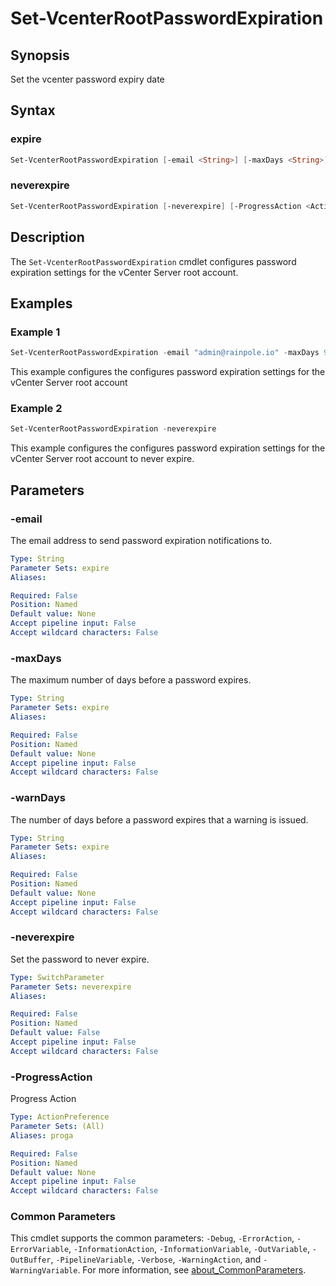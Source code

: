 # Set-VcenterRootPasswordExpiration

## Synopsis

Set the vcenter password expiry date

## Syntax

### expire

```powershell
Set-VcenterRootPasswordExpiration [-email <String>] [-maxDays <String>] [-warnDays <String>] [-ProgressAction <ActionPreference>] [<CommonParameters>]
```

### neverexpire

```powershell
Set-VcenterRootPasswordExpiration [-neverexpire] [-ProgressAction <ActionPreference>] [<CommonParameters>]
```

## Description

The `Set-VcenterRootPasswordExpiration` cmdlet configures password expiration settings for the vCenter Server root account.

## Examples

### Example 1

```powershell
Set-VcenterRootPasswordExpiration -email "admin@rainpole.io" -maxDays 999 -warnDays 14
```

This example configures the configures password expiration settings for the vCenter Server root account

### Example 2

```powershell
Set-VcenterRootPasswordExpiration -neverexpire
```

This example configures the configures password expiration settings for the vCenter Server root account to never expire.

## Parameters

### -email

The email address to send password expiration notifications to.

```yaml
Type: String
Parameter Sets: expire
Aliases:

Required: False
Position: Named
Default value: None
Accept pipeline input: False
Accept wildcard characters: False
```

### -maxDays

The maximum number of days before a password expires.

```yaml
Type: String
Parameter Sets: expire
Aliases:

Required: False
Position: Named
Default value: None
Accept pipeline input: False
Accept wildcard characters: False
```

### -warnDays

The number of days before a password expires that a warning is issued.

```yaml
Type: String
Parameter Sets: expire
Aliases:

Required: False
Position: Named
Default value: None
Accept pipeline input: False
Accept wildcard characters: False
```

### -neverexpire

Set the password to never expire.

```yaml
Type: SwitchParameter
Parameter Sets: neverexpire
Aliases:

Required: False
Position: Named
Default value: False
Accept pipeline input: False
Accept wildcard characters: False
```

### -ProgressAction

Progress Action

```yaml
Type: ActionPreference
Parameter Sets: (All)
Aliases: proga

Required: False
Position: Named
Default value: None
Accept pipeline input: False
Accept wildcard characters: False
```

### Common Parameters

This cmdlet supports the common parameters: `-Debug`, `-ErrorAction`, `-ErrorVariable`, `-InformationAction`, `-InformationVariable`, `-OutVariable`, `-OutBuffer`, `-PipelineVariable`, `-Verbose`, `-WarningAction`, and `-WarningVariable`. For more information, see [about_CommonParameters](http://go.microsoft.com/fwlink/?LinkID=113216).

